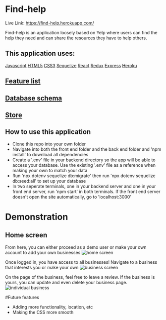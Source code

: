 # Find-help

Live Link: https://find-help.herokuapp.com/

Find-help is an application loosely based on Yelp where users can find the help they need and can share the resources they have to help others.

## This application uses:
[Javascript](https://developer.mozilla.org/en-US/docs/Web/javascript)
[HTML5](https://developer.mozilla.org/en-US/docs/Glossary/HTML5)
[CSS3](https://developer.mozilla.org/en-US/docs/Web/CSS)
[Sequelize](https://sequelize.org/docs/v6/)
[React](https://reactjs.org/docs/getting-started.html)
[Redux](https://redux.js.org/)
[Express](http://expressjs.com/)
[Heroku](https://www.heroku.com/home)

## [Feature list](https://github.com/wesleyblackburn90/Find-help/wiki/Feature-List)

## [Database schema](https://github.com/wesleyblackburn90/Find-help/wiki/Database-schema)

## [Store](https://github.com/wesleyblackburn90/Find-help/wiki/Store)

## How to use this application

- Clone this repo into your own folder
- Navigate into both the front end folder and the back end folder and 'npm install' to download all dependencies
- Create a '.env' file in your backend directory so the app will be able to access your database. Use the existing '.env' file as a reference when making your own to match your data
- Run 'npx dotenv sequelize db:migrate' then run  'npx dotenv sequelize db:seed:all' to set up your database
- In two seperate terminals, one in your backend server and one in your front end server, run 'npm start' in both terminals. If the front end server doesn't open the site automatically, go to 'localhost:3000'

# Demonstration

## Home screen

From here, you can either proceed as a demo user or make your own account to add your own businesses
![home screen](https://user-images.githubusercontent.com/98054974/177251286-6e11dd79-4a35-4f56-a002-51dff48dbf70.PNG)

Once logged in, you have access to all businesses! Navigate to a business that interests you or make your own
![business screen](https://user-images.githubusercontent.com/98054974/177251305-5034777d-773e-471d-b73f-6449d3934e4f.PNG)

On the page of the business, feel free to leave a review. If the business is yours, you can update and even delete your business page.
![individual business](https://user-images.githubusercontent.com/98054974/177251340-a28ec46c-489d-4f42-8fb5-55990693d021.PNG)

#Future features

- Adding more functionality, location, etc
- Making the CSS more smooth

